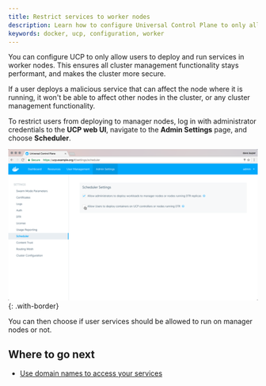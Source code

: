 ```yaml
---
title: Restrict services to worker nodes
description: Learn how to configure Universal Control Plane to only allow running services in worker nodes.
keywords: docker, ucp, configuration, worker
---
```


You can configure UCP to only allow users to deploy and run services in
worker nodes. This ensures all cluster management functionality stays
performant, and makes the cluster more secure.

If a user deploys a malicious service that can affect the node where it
is running, it won't be able to affect other nodes in the cluster, or
any cluster management functionality.

To restrict users from deploying to manager nodes, log in with administrator
credentials to the **UCP web UI**, navigate to the **Admin Settings**
page, and choose **Scheduler**.

![](../../images/restrict-services-to-worker-nodes-1.png){: .with-border}

You can then choose if user services should be allowed to run on manager nodes
or not.

## Where to go next

* [Use domain names to access your services](use-domain-names-to-access-services.md)
